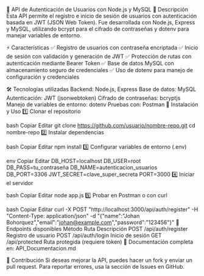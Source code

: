 🔐 API de Autenticación de Usuarios con Node.js y MySQL
📍 Descripción
Esta API permite el registro e inicio de sesión de usuarios con autenticación basada en JWT (JSON Web Token). Fue desarrollada con Node.js, Express y MySQL, utilizando bcrypt para el cifrado de contraseñas y dotenv para manejar variables de entorno.

⚡ Características
✅ Registro de usuarios con contraseña encriptada
✅ Inicio de sesión con validación y generación de JWT
✅ Protección de rutas con autenticación mediante Bearer Token
✅ Base de datos MySQL con almacenamiento seguro de credenciales
✅ Uso de dotenv para manejo de configuración y credenciales

🛠 Tecnologías utilizadas
Backend: Node.js, Express
Base de datos: MySQL
Autenticación: JWT (jsonwebtoken)
Cifrado de contraseñas: bcryptjs
Manejo de variables de entorno: dotenv
Pruebas con: Postman
📌 Instalación y Uso
1️⃣ Clonar el repositorio

bash
Copiar
Editar
git clone https://github.com/usuario/nombre-repo.git
cd nombre-repo
2️⃣ Instalar dependencias

bash
Copiar
Editar
npm install
3️⃣ Configurar variables de entorno (.env)

env
Copiar
Editar
DB_HOST=localhost
DB_USER=root
DB_PASS=tu_contraseña
DB_NAME=autenticacion_usuarios
DB_PORT=3306
JWT_SECRET=clave_super_secreta
PORT=3000
4️⃣ Iniciar el servidor

bash
Copiar
Editar
node app.js
5️⃣ Probar en Postman o con curl

bash
Copiar
Editar
curl -X POST "http://localhost:3000/api/auth/register" -H "Content-Type: application/json" -d "{\"name\":\"Johan Bohorquez\",\"email\":\"johan@example.com\",\"password\":\"123456\"}"
🚀 Endpoints disponibles
Método	Ruta	Descripción
POST	/api/auth/register	Registro de usuario
POST	/api/auth/login	Inicio de sesión
GET	/api/protected	Ruta protegida (requiere token)
📄 Documentación completa en: API_Documentacion.md

📌 Contribución
Si deseas mejorar la API, puedes hacer un fork y enviar un pull request.
Para reportar errores, usa la sección de Issues en GitHub.

